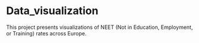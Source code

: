 # Data_visualization
This project presents visualizations of NEET (Not in Education, Employment, or Training) rates across Europe.
